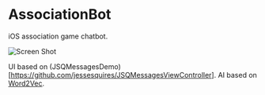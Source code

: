 # AssociationBot
iOS association game chatbot.

![Screen Shot]()

UI based on (JSQMessagesDemo)[https://github.com/jessesquires/JSQMessagesViewController].
AI based on [Word2Vec](https://github.com/alexsosn/Word2Vec-iOS).
